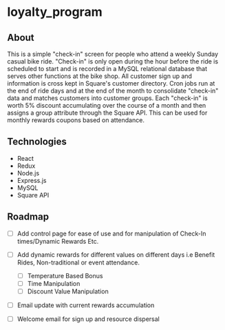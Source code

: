 # loyalty_program

## About
This is a simple "check-in" screen for people who attend a weekly Sunday casual bike ride.  "Check-in" is only open during the hour before the ride is scheduled to start and is recorded in a MySQL relational database that serves other functions at the bike shop. All customer sign up and information is cross kept in Square's customer directory.  Cron jobs run at the end of ride days and at the end of the month to consolidate "check-in" data and matches customers into customer groups.  Each "check-in" is worth 5% discount accumulating over the course of a month and then assigns a group attribute through the Square API.  This can be used for monthly rewards coupons based on attendance.  

## Technologies
* React
* Redux
* Node.js
* Express.js
* MySQL
* Square API

## Roadmap
- [ ] Add control page for ease of use and for manipulation of Check-In times/Dynamic Rewards Etc. 
- [ ] Add dynamic rewards for different values on different days i.e Benefit Rides, Non-traditional or event attendance.
    - [ ] Temperature Based Bonus
    - [ ] Time Manipulation
    - [ ] Discount Value Manipulation
- [ ] Email update with current rewards accumulation
- [ ] Welcome email for sign up and resource dispersal


